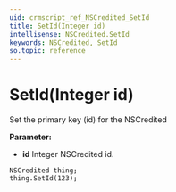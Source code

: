 ```yaml
---
uid: crmscript_ref_NSCredited_SetId
title: SetId(Integer id)
intellisense: NSCredited.SetId
keywords: NSCredited, SetId
so.topic: reference
---
```


# SetId(Integer id)

Set the primary key (id) for the NSCredited

**Parameter:** 
* **id** Integer NSCredited id.

```crmscript
NSCredited thing;
thing.SetId(123);
```

